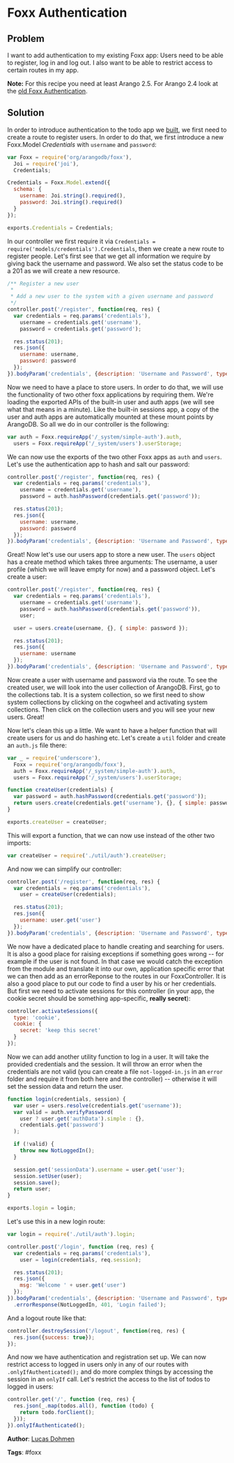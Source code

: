 # Foxx Authentication

## Problem

I want to add authentication to my existing Foxx app: Users need to be able to register, log in and log out. I also want to be able to restrict access to certain routes in my app.

**Note:** For this recipe you need at least Arango 2.5. For Arango 2.4 look at the [old Foxx Authentication](FoxxAuthLegacy.md).

## Solution

In order to introduce authentication to the todo app we [built](FoxxFirstSteps.md), we first need to create a route to register users. In order to do that, we first introduce a new Foxx.Model *Credentials* with `username` and `password`:

```js
var Foxx = require('org/arangodb/foxx'),
  Joi = require('joi'),
  Credentials;

Credentials = Foxx.Model.extend({
  schema: {
    username: Joi.string().required(),
    password: Joi.string().required()
  }
});

exports.Credentials = Credentials;
```

In our controller we first require it via `Credentials = require('models/credentials').Credentials`, then we create a new route to register people. Let's first see that we get all information we require by giving back the username and password. We also set the status code to be a 201 as we will create a new resource.

```js
/** Register a new user
 *
 * Add a new user to the system with a given username and password
 */
controller.post('/register', function(req, res) {
  var credentials = req.params('credentials'),
    username = credentials.get('username'),
    password = credentials.get('password');

  res.status(201);
  res.json({
    username: username,
    password: password
  });
}).bodyParam('credentials', {description: 'Username and Password', type: Credentials});
```

Now we need to have a place to store users. In order to do that, we will use the functionality of two other foxx applications by requiring them. We're loading the exported APIs of the built-in user and auth apps (we will see what that means in a minute). Like the built-in sessions app, a copy of the user and auth apps are automatically mounted at these mount points by ArangoDB. So all we do in our controller is the following:

```js
var auth = Foxx.requireApp('/_system/simple-auth').auth,
  users = Foxx.requireApp('/_system/users').userStorage;
```

We can now use the exports of the two other Foxx apps as `auth` and `users`. Let's use the authentication app to hash and salt our password:

```js
controller.post('/register', function(req, res) {
  var credentials = req.params('credentials'),
    username = credentials.get('username'),
    password = auth.hashPassword(credentials.get('password'));

  res.status(201);
  res.json({
    username: username,
    password: password
  });
}).bodyParam('credentials', {description: 'Username and Password', type: Credentials});
```

Great! Now let's use our users app to store a new user. The `users` object has a create method which takes three arguments: The username, a user profile (which we will leave empty for now) and a password object. Let's create a user:

```js
controller.post('/register', function(req, res) {
  var credentials = req.params('credentials'),
    username = credentials.get('username'),
    password = auth.hashPassword(credentials.get('password')),
    user;

  user = users.create(username, {}, { simple: password });

  res.status(201);
  res.json({
    username: username
  });
}).bodyParam('credentials', {description: 'Username and Password', type: Credentials});
```

Now create a user with username and password via the route. To see the created user, we will look into the user collection of ArangoDB. First, go to the collections tab. It is a system collection, so we first need to show system collections by clicking on the cogwheel and activating system collections. Then click on the collection users and you will see your new users. Great!

Now let's clean this up a little. We want to have a helper function that will create users for us and do hashing etc. Let's create a `util` folder and create an `auth.js` file there:

```js
var _ = require('underscore'),
  Foxx = require('org/arangodb/foxx'),
  auth = Foxx.requireApp('/_system/simple-auth').auth,
  users = Foxx.requireApp('/_system/users').userStorage;

function createUser(credentials) {
  var password = auth.hashPassword(credentials.get('password'));
  return users.create(credentials.get('username'), {}, { simple: password });
}

exports.createUser = createUser;
```

This will export a function, that we can now use instead of the other two imports:

```js
var createUser = require('./util/auth').createUser;
```

And now we can simplify our controller:

```js
controller.post('/register', function(req, res) {
  var credentials = req.params('credentials'),
    user = createUser(credentials);

  res.status(201);
  res.json({
    username: user.get('user')
  });
}).bodyParam('credentials', {description: 'Username and Password', type: Credentials});
```

We now have a dedicated place to handle creating and searching for users. It is also a good place for raising exceptions if something goes wrong -- for example if the user is not found. In that case we would catch the exception from the module and translate it into our own, application specific error that we can then add as an errorReponse to the routes in our FoxxController. It is also a good place to put our code to find a user by his or her credentials. But first we need to activate sessions for this controller (in your app, the cookie secret should be something app-specific, **really secret**):

```js
controller.activateSessions({
  type: 'cookie',
  cookie: {
    secret: 'keep this secret'
  }
});
```

Now we can add another utility function to log in a user. It will take the provided credentials and the session. It will throw an error when the credentials are not valid (you can create a file `not-logged-in.js` in an `error` folder and require it from both here and the controller) -- otherwise it will set the session data and return the user.

```js
function login(credentials, session) {
  var user = users.resolve(credentials.get('username'));
  var valid = auth.verifyPassword(
    user ? user.get('authData').simple : {},
    credentials.get('password')
  );

  if (!valid) {
    throw new NotLoggedIn();
  }

  session.get('sessionData').username = user.get('user');
  session.setUser(user);
  session.save();
  return user;
}

exports.login = login;
```

Let's use this in a new login route:

```js
var login = require('./util/auth').login;

controller.post('/login', function (req, res) {
  var credentials = req.params('credentials'),
    user = login(credentials, req.session);

  res.status(201);
  res.json({
    msg: 'Welcome ' + user.get('user')
  });
}).bodyParam('credentials', {description: 'Username and Password', type: Credentials})
  .errorResponse(NotLoggedIn, 401, 'Login failed');
```

And a logout route like that:

```js
controller.destroySession('/logout', function(req, res) {
  res.json({success: true});
});
```

And now we have authentication and registration set up. We can now restrict access to logged in users only in any of our routes with `.onlyIfAuthenticated();` and do more complex things by accessing the session in an `onlyIf` call. Let's restrict the access to the list of todos to logged in users:

```js
controller.get('/', function (req, res) {
  res.json(_.map(todos.all(), function (todo) {
    return todo.forClient();
  }));
}).onlyIfAuthenticated();
```

**Author**: [Lucas Dohmen](https://github.com/moonglum)

**Tags**: #foxx
